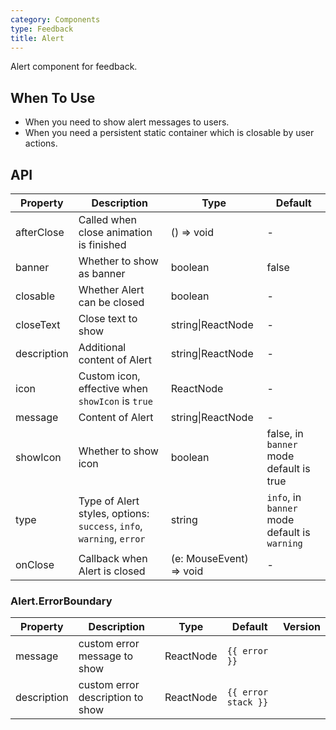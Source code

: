 ```yaml
---
category: Components
type: Feedback
title: Alert
---
```


Alert component for feedback.

## When To Use

- When you need to show alert messages to users.
- When you need a persistent static container which is closable by user actions.

## API

| Property    | Description                                                          | Type                    | Default                                       |
| ----------- | -------------------------------------------------------------------- | ----------------------- | --------------------------------------------- |
| afterClose  | Called when close animation is finished                              | () => void              | -                                             |
| banner      | Whether to show as banner                                            | boolean                 | false                                         |
| closable    | Whether Alert can be closed                                          | boolean                 | -                                             |
| closeText   | Close text to show                                                   | string\|ReactNode       | -                                             |
| description | Additional content of Alert                                          | string\|ReactNode       | -                                             |
| icon        | Custom icon, effective when `showIcon` is `true`                     | ReactNode               | -                                             |
| message     | Content of Alert                                                     | string\|ReactNode       | -                                             |
| showIcon    | Whether to show icon                                                 | boolean                 | false, in `banner` mode default is true       |
| type        | Type of Alert styles, options: `success`, `info`, `warning`, `error` | string                  | `info`, in `banner` mode default is `warning` |
| onClose     | Callback when Alert is closed                                        | (e: MouseEvent) => void | -                                             |

### Alert.ErrorBoundary

| Property    | Description                      | Type      | Default             | Version |
| ----------- | -------------------------------- | --------- | ------------------- | ------- |
| message     | custom error message to show     | ReactNode | `{{ error }}`       |         |
| description | custom error description to show | ReactNode | `{{ error stack }}` |         |
